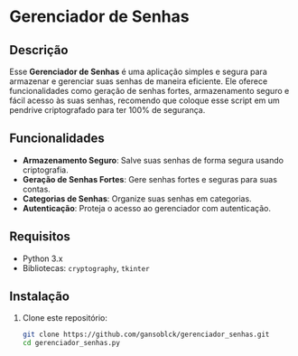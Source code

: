 # Gerenciador de Senhas

## Descrição

Esse **Gerenciador de Senhas** é uma aplicação simples e segura para armazenar e gerenciar suas senhas de maneira eficiente. Ele oferece funcionalidades como geração de senhas fortes, armazenamento seguro e fácil acesso às suas senhas, recomendo que coloque esse script em um pendrive criptografado para ter 100% de segurança.

## Funcionalidades

- **Armazenamento Seguro**: Salve suas senhas de forma segura usando criptografia.
- **Geração de Senhas Fortes**: Gere senhas fortes e seguras para suas contas.
- **Categorias de Senhas**: Organize suas senhas em categorias.
- **Autenticação**: Proteja o acesso ao gerenciador com autenticação.

## Requisitos

- Python 3.x
- Bibliotecas: `cryptography`, `tkinter`

## Instalação

1. Clone este repositório:
   ```sh
   git clone https://github.com/gansoblck/gerenciador_senhas.git
   cd gerenciador_senhas.py

